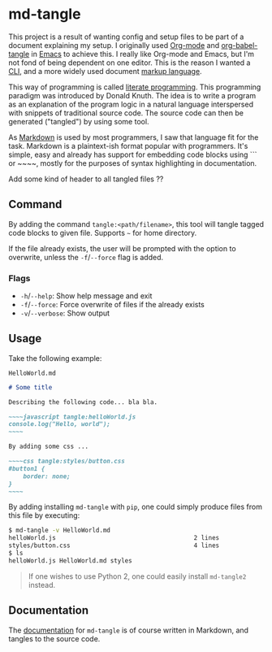 # md-tangle

This project is a result of wanting config and setup files to be part of a document 
explaining my setup. I originally used [Org-mode][1] and [org-babel-tangle][2] in 
[Emacs][3] to achieve this. I really like Org-mode and Emacs, but I'm not fond of
being dependent on one editor. This is the reason I wanted a [CLI][4], and a more 
widely used document [markup language][5].

This way of programming is called [literate programming][6]. This programming paradigm 
was introduced by Donald Knuth. The idea is to write a program as an explanation of the
program logic in a natural language interspersed with snippets of traditional source code.
The source code can then be generated ("tangled") by using some tool.

As [Markdown][7] is used by most programmers, I saw that language fit for the task.
Markdown is a plaintext-ish format popular with programmers. It's simple, easy and 
already has support for embedding code blocks using ``` or ~~~~, mostly 
for the purposes of syntax highlighting in documentation.

Add some kind of header to all tangled files ?? 

## Command
By adding the command `tangle:<path/filename>`, this tool will tangle tagged code
blocks to given file. Supports `~` for home directory.

If the file already exists, the user will be prompted with the option to overwrite,
unless the `-f`/`--force` flag is added.

### Flags

* `-h`/`--help`: Show help message and exit
* `-f`/`--force`: Force overwrite of files if the already exists
* `-v`/`--verbose`: Show output
  
## Usage

Take the following example:

`HelloWorld.md`
```markdown
# Some title

Describing the following code... bla bla.

~~~~javascript tangle:helloWorld.js
console.log("Hello, world");
~~~~

By adding some css ... 

~~~~css tangle:styles/button.css
#button1 {
    border: none;
}
~~~~

```

By adding installing `md-tangle` with `pip`, one could simply produce files from this file by
executing:

```bash
$ md-tangle -v HelloWorld.md 
helloWorld.js                                      2 lines
styles/button.css                                  4 lines
$ ls 
helloWorld.js HelloWorld.md styles
```

> If one wishes to use Python 2, one could easily install `md-tangle2` instead.

## Documentation

The [documentation][8] for `md-tangle` is of course written in Markdown, and tangles to the source
code.


[1]: https://en.wikipedia.org/wiki/Org-mode
[2]: https://orgmode.org/manual/Extracting-source-code.html
[3]: https://www.gnu.org/software/emacs/
[4]: https://en.wikipedia.org/wiki/Command-line_interface
[5]: https://en.wikipedia.org/wiki/Markup_language
[6]: https://en.wikipedia.org/wiki/Literate_programming
[7]: https://en.wikipedia.org/wiki/Markdown
[8]: DOCS.md
